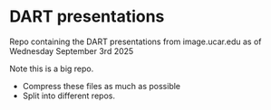 # DART presentations

Repo containing the DART presentations from image.ucar.edu as of Wednesday September 3rd 2025

Note this is a big repo. 

* Compress these files as much as possible
* Split into different repos.
